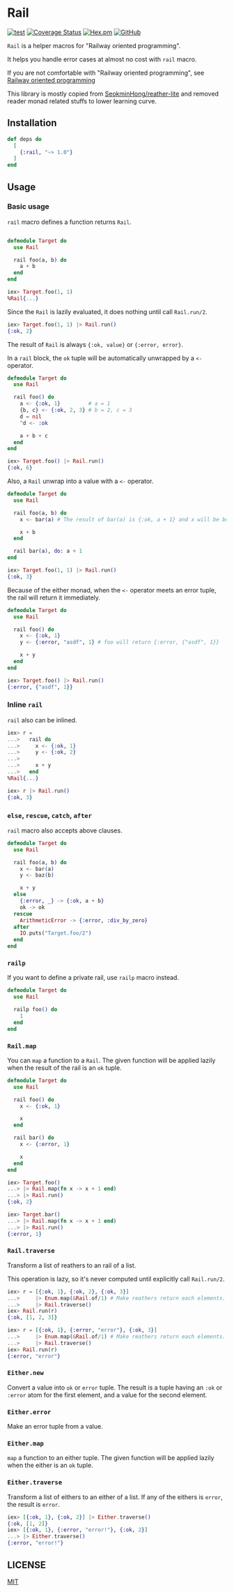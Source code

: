 # Rail

[![test](https://github.com/jechol/rail/actions/workflows/test.yml/badge.svg)](https://github.com/jechol/rail/actions/workflows/test.yml)
[![Coverage Status](https://coveralls.io/repos/github/jechol/rail/badge.svg?branch=main)](https://coveralls.io/github/jechol/rail?branch=main)
[![Hex.pm](https://img.shields.io/hexpm/v/rail)](https://hex.pm/packages/rail)
[![GitHub](https://img.shields.io/github/license/jechol/rail)](https://github.com/jechol/rail/blob/main/LICENSE)

`Rail` is a helper macros for "Railway oriented programming".

It helps you handle error cases at almost no cost with `rail` macro.

If you are not comfortable with "Railway oriented programming", see [Railway oriented programming](https://www.youtube.com/watch?v=fYo3LN9Vf_M)

This library is mostly copied from [SeokminHong/reather-lite](https://github.com/SeokminHong/reather-lite) and removed reader monad related stuffs to lower learning curve.

## Installation

```elixir
def deps do
  [
    {:rail, "~> 1.0"}
  ]
end
```

## Usage

### Basic usage

`rail` macro defines a function returns `Rail`.

```elixir

defmodule Target do
  use Rail

  rail foo(a, b) do
    a + b
  end
end

iex> Target.foo(1, 1)
%Rail{...}
```

Since the `Rail` is lazily evaluated, it does nothing until call `Rail.run/2`.

```elixir
iex> Target.foo(1, 1) |> Rail.run()
{:ok, 2}
```

The result of `Rail` is always `{:ok, value}` or `{:error, error}`.

In a `rail` block, the `ok` tuple will be automatically unwrapped by a `<-` operator.

```elixir
defmodule Target do
  use Rail

  rail foo() do
    a <- {:ok, 1}         # a = 1
    {b, c} <- {:ok, 2, 3} # b = 2, c = 3
    d = nil
    ^d <- :ok

    a + b + c
  end
end

iex> Target.foo() |> Rail.run()
{:ok, 6}
```

Also, a `Rail` unwrap into a value with a `<-` operator.

```elixir
defmodule Target do
  use Rail

  rail foo(a, b) do
    x <- bar(a) # The result of bar(a) is {:ok, a + 1} and x will be bound to a + 1.

    x + b
  end

  rail bar(a), do: a + 1
end

iex> Target.foo(1, 1) |> Rail.run()
{:ok, 3}
```

Because of the either monad, when the `<-` operator meets an error tuple,
the rail will return it immediately.

```elixir
defmodule Target do
  use Rail

  rail foo() do
    x <- {:ok, 1}
    y <- {:error, "asdf", 1} # foo will return {:error, {"asdf", 1}}

    x + y
  end
end

iex> Target.foo() |> Rail.run()
{:error, {"asdf", 1}}
```

### Inline `rail`

`rail` also can be inlined.

```elixir
iex> r =
...>   rail do
...>     x <- {:ok, 1}
...>     y <- {:ok, 2}
...>
...>     x + y
...>   end
%Rail{...}

iex> r |> Rail.run()
{:ok, 3}
```

### `else`, `rescue`, `catch`, `after`

`rail` macro also accepts above clauses.

```elixir
defmodule Target do
  use Rail

  rail foo(a, b) do
    x <- bar(a)
    y <- baz(b)

    x + y
  else
    {:error, _} -> {:ok, a + b}
    ok -> ok
  rescue
    ArithmeticError -> {:error, :div_by_zero}
  after
    IO.puts("Target.foo/2")
  end
end
```

### `railp`

If you want to define a private rail, use `railp` macro instead.

```elixir
defmodule Target do
  use Rail

  railp foo() do
    1
  end
end
```

### `Rail.map`

You can `map` a function to a `Rail`.
The given function will be applied lazily when the result of
the rail is an `ok` tuple.

```elixir
defmodule Target do
  use Rail

  rail foo() do
    x <- {:ok, 1}

    x
  end

  rail bar() do
    x <- {:error, 1}

    x
  end
end

iex> Target.foo()
...> |> Rail.map(fn x -> x + 1 end)
...> |> Rail.run()
{:ok, 2}

iex> Target.bar()
...> |> Rail.map(fn x -> x + 1 end)
...> |> Rail.run()
{:error, 1}
```

### `Rail.traverse`

Transform a list of reathers to an rail of a list.

This operation is lazy, so it's never computed until
explicitly call `Rail.run/2`.

```elixir
iex> r = [{:ok, 1}, {:ok, 2}, {:ok, 3}]
...>     |> Enum.map(&Rail.of/1) # Make reathers return each elements.
...>     |> Rail.traverse()
iex> Rail.run(r)
{:ok, [1, 2, 3]}

iex> r = [{:ok, 1}, {:error, "error"}, {:ok, 3}]
...>     |> Enum.map(&Rail.of/1) # Make reathers return each elements.
...>     |> Rail.traverse()
iex> Rail.run(r)
{:error, "error"}
```

### `Either.new`

Convert a value into `ok` or `error` tuple. The result is a tuple having
an `:ok` or `:error` atom for the first element, and a value for the second
element.

### `Either.error`

Make an error tuple from a value.

### `Either.map`

`map` a function to an either tuple.
The given function will be applied lazily
when the either is an `ok` tuple.

### `Either.traverse`

Transform a list of eithers to an either of a list.
If any of the eithers is `error`, the result is `error`.

```elixir
iex> [{:ok, 1}, {:ok, 2}] |> Either.traverse()
{:ok, [1, 2]}
iex> [{:ok, 1}, {:error, "error!"}, {:ok, 2}]
...> |> Either.traverse()
{:error, "error!"}
```

## LICENSE

[MIT](./LICENSE)
